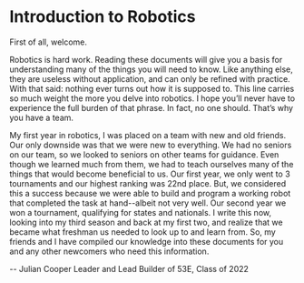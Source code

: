 # Introduction to Robotics

First of all, welcome.

Robotics is hard work. Reading these documents will give you a basis for understanding many of the things you will need to know. Like anything else, they are useless without application, and can only be refined with practice.
With that said: nothing ever turns out how it is supposed to. This line carries so much weight the more you delve into robotics. I hope you’ll never have to experience the full burden of that phrase. In fact, no one should. That’s why you have a team.

My first year in robotics, I was placed on a team with new and old friends. Our only downside was that we were new to everything. We had no seniors on our team, so we looked to seniors on other teams for guidance. Even though we learned much from them, we had to teach ourselves many of the things that would become beneficial to us.
Our first year, we only went to 3 tournaments and our highest ranking was 22nd place. But, we considered this a success because we were able to build and program a working robot that completed the task at hand--albeit not very well. Our second year we won a tournament, qualifying for states and nationals.
I write this now, looking into my third season and back at my first two, and realize that we became what freshman us needed to look up to and learn from. So, my friends and I have compiled our knowledge into these documents for you and any other newcomers who need this information.

--
Julian Cooper
Leader and Lead Builder of 53E, Class of 2022
